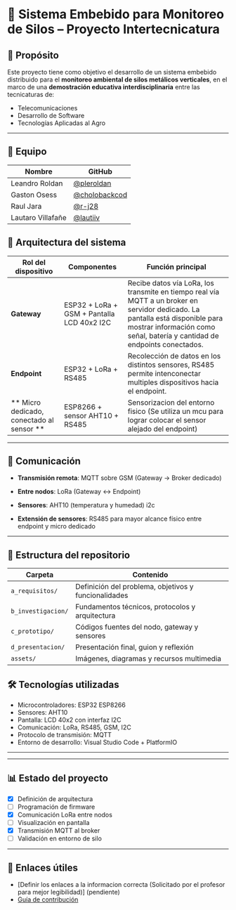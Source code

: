 # 🌾 Sistema Embebido para Monitoreo de Silos – Proyecto Intertecnicatura

## 🎯 Propósito

Este proyecto tiene como objetivo el desarrollo de un sistema embebido distribuido para el **monitoreo ambiental de silos metálicos verticales**, en el marco de una **demostración educativa interdisciplinaria** entre las tecnicaturas de:

- Telecomunicaciones  
- Desarrollo de Software  
- Tecnologías Aplicadas al Agro

---


## 👥 Equipo
| Nombre                        | GitHub                                 |
|------------------------------|----------------------------------------|
| Leandro Roldan               | [@pleroldan](https://github.com/pleroldan) |
| Gaston Osess               | [@cholobackcod](https://github.com/cholobackcod) |
| Raul Jara              | [@r-j28](https://github.com/r-j28) |
| Lautaro Villafañe               | [@lautiiv](https://github.com/lautiiv) |

## 🧱 Arquitectura del sistema

| Rol del dispositivo | Componentes | Función principal |
|---------------------|-------------|-------------------|
| **Gateway**         | ESP32 + LoRa + GSM + Pantalla LCD 40x2 I2C       | Recibe datos vía LoRa, los transmite en tiempo real vía MQTT a un broker en servidor dedicado. La pantalla está disponible para mostrar información como señal, batería y cantidad de endpoints conectados. |
| **Endpoint**        | ESP32 + LoRa + RS485 | Recolección de datos en los distintos sensores,  RS485 permite intenconectar multiples dispositivos hacia el endpoint. |
|** Micro dedicado, conectado al sensor ** | ESP8266 + sensor AHT10 + RS485 | Sensorizacion del entorno fisico (Se utiliza un mcu para lograr colocar el sensor alejado del endpoint) |
---

## 📡 Comunicación
- **Transmisión remota**: MQTT sobre GSM (Gateway → Broker dedicado)  
- **Entre nodos**: LoRa (Gateway ↔ Endpoint)  

- **Sensores**: AHT10 (temperatura y humedad)  i2c
- **Extensión de sensores**: RS485 para mayor alcance físico  entre endpoint y micro dedicado

---

## 📂 Estructura del repositorio
| Carpeta | Contenido |
|--------|---------|
| `a_requisitos/` | Definición del problema, objetivos y funcionalidades |
| `b_investigacion/` | Fundamentos técnicos, protocolos y arquitectura |
| `c_prototipo/` | Códigos fuentes del nodo, gateway y sensores |
| `d_presentacion/` | Presentación final, guion y reflexión |
| `assets/` | Imágenes, diagramas y recursos multimedia |

## 🛠️ Tecnologías utilizadas

- Microcontroladores: ESP32  ESP8266
- Sensores: AHT10  
- Pantalla: LCD 40x2 con interfaz I2C  
- Comunicación: LoRa, RS485, GSM, I2C
- Protocolo de transmisión: MQTT  
- Entorno de desarrollo: Visual Studio Code + PlatformIO  

---


---

## 📊 Estado del proyecto

- [x] Definición de arquitectura  
- [ ] Programación de firmware  
- [x] Comunicación LoRa entre nodos  
- [ ] Visualización en pantalla  
- [x] Transmisión MQTT al broker  
- [ ] Validación en entorno de silo  

---

## 📎 Enlaces útiles
- [Definir los enlaces a la informacion correcta (Solicitado por el profesor para mejor legibilidad)] (pendiente)
- [Guía de contribución](CONTRIBUTING.md)

